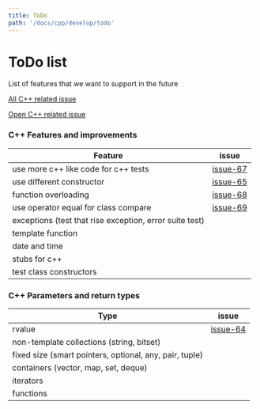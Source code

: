 ```yaml
---
title: ToDo
path: '/docs/cpp/develop/todo'
---
```


# ToDo list

List of features that we want to support in the future

[All C++ related issue](https://github.com/UnitTestBot/UTBotCpp/issues?q=label%3Acpp)

[Open C++ related issue](https://github.com/UnitTestBot/UTBotCpp/labels/cpp)

### C++ Features and improvements

| Feature                                                 | issue                                                         |
|---------------------------------------------------------|---------------------------------------------------------------|
| use more c++ like code for c++ tests                    | [issue-67](https://github.com/UnitTestBot/UTBotCpp/issues/67) |
| use different constructor                               | [issue-65](https://github.com/UnitTestBot/UTBotCpp/issues/65) |
| function overloading                                    | [issue-68](https://github.com/UnitTestBot/UTBotCpp/issues/68) |
| use operator equal for class compare                    | [issue-69](https://github.com/UnitTestBot/UTBotCpp/issues/69) |
| exceptions (test that rise exception, error suite test) |                                                               |
| template function                                       |                                                               |
| date and time                                           |                                                               |
| stubs for c++                                           |                                                               |
| test class constructors                                 |                                                               |

### C++ Parameters and return types

| Type                                                    | issue                                                         |
|---------------------------------------------------------|---------------------------------------------------------------|
| rvalue                                                  | [issue-64](https://github.com/UnitTestBot/UTBotCpp/issues/64) |
| non-template collections (string, bitset)               |                                                               |
| fixed size (smart pointers, optional, any, pair, tuple) |                                                               |
| containers (vector, map, set, deque)                    |                                                               |
| iterators                                               |                                                               |
| functions                                               |                                                               |
  